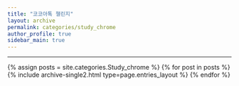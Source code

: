 ```yaml
---
title: "코코아톡 챌린지"
layout: archive
permalink: categories/study_chrome
author_profile: true
sidebar_main: true
---
```


<!-- 공백이 포함되어 있는 카테고리 이름의 경우 site.categories['a b c'] 이런식으로! -->

---

{% assign posts = site.categories.Study_chrome %}
{% for post in posts %} {% include archive-single2.html type=page.entries_layout %} {% endfor %}
